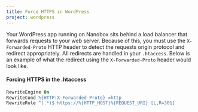 ```yaml
---
title: Force HTTPS in WordPress
project: wordpress
---
```


Your WordPress app running on Nanobox sits behind a load balancer that forwards requests to your web server. Because of this, you must use the `X-Forwarded-Proto` HTTP header to detect the requests origin protocol and redirect appropriately. All redirects are handled in your `.htaccess`. Below is an example of what the redirect using the `X-Forwarded-Proto` header would look like.

#### Forcing HTTPS in the .htaccess
```apache
RewriteEngine On
RewriteCond %{HTTP:X-Forwarded-Proto} =http
RewriteRule ^(.*)$ https://%{HTTP_HOST}%{REQUEST_URI} [L,R=301]
```

